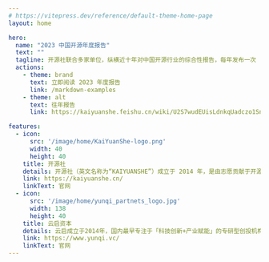 ```yaml
---
# https://vitepress.dev/reference/default-theme-home-page
layout: home

hero:
  name: "2023 中国开源年度报告"
  text: ""
  tagline: 开源社联合多家单位，纵横近十年对中国开源行业的综合性报告，每年发布一次
  actions:
    - theme: brand
      text: 立即阅读 2023 年度报告
      link: /markdown-examples
    - theme: alt
      text: 往年报告
      link: https://kaiyuanshe.feishu.cn/wiki/U2S7wudEUisLdnkqUadczo1SnSc

features:
  - icon:
      src: '/image/home/KaiYuanShe-logo.png'
      width: 40
      height: 40
    title: 开源社
    details: 开源社（英文名称为“KAIYUANSHE”）成立于 2014 年，是由志愿贡献于开源事业的个人志愿者，依 “贡献、共识、共治” 原则所组成的开源社区。开源社始终维持 “厂商中立、公益、非营利” 的理念，以 “立足中国、贡献全球，推动开源成为新时代的生活方式” 为愿景，以 “开源治理、国际接轨、社区发展、项目孵化” 为使命，旨在共创健康可持续发展的开源生态体系。
    link: https://kaiyuanshe.cn/
    linkText: 官网
  - icon:
      src: '/image/home/yunqi_partnets_logo.jpg'
      width: 138
      height: 40
    title: 云启资本
    details: 云启成立于2014年，国内最早专注于「科技创新+产业赋能」的专研型创投机构，投资范围覆盖前沿科技、先进制造、企业软件、产业供应链科技等赛道，多次蝉联清科、投中、36氪等「中国最佳早期投资机构TOP10」。作为早期领投方，云启已投资了160多家优秀创业公司，其中30多家已成长为行业领头羊企业，包括360数科(NASDAQ:QFIN)、英科医疗(SZ:300677)、英科再生(SH:688087)、酷家乐、百布、元戎启行、MiniMax、擎朗智能、 XTransfer、环世物流、德风科技等优秀科技公司。同时，云启持续参与共创开源生态，领投了PingCAP, Zilliz, Jina AI, RisingWave, TabbyML等多家开源企业，并于2021、2022年联合开源社出品中国开源年度报告商业化篇。
    link: https://www.yunqi.vc/
    linkText: 官网
---
```


